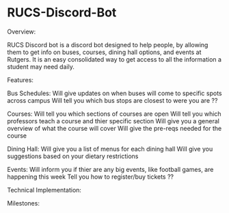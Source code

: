# RUCS-Discord-Bot

Overview: 

RUCS Discord bot is a discord bot designed to help people, by allowing them to get info on buses, courses, dining hall options, and events at Rutgers. It is an easy consolidated way  to get access to all the information a student may need daily. 


Features: 

  Bus Schedules: 
    Will give updates on when buses will come to specific spots across campus 
    Will tell you which bus stops are closest to were you are ?? 

  Courses: 
    Will tell you which sections of courses are open
    Will tell you which professors teach a course and thier specific section
    Will give you a general overview of what the course will cover 
    Will give the pre-reqs needed for the course 

  Dining Hall:
    Will give you a list of menus for each dining hall 
    Will give you suggestions based on your dietary restrictions 

  Events:
    Will inform you if thier are any big events, like football games, are happening this week 
    Tell you how to register/buy tickets ??


Technical Implementation:


Milestones:


